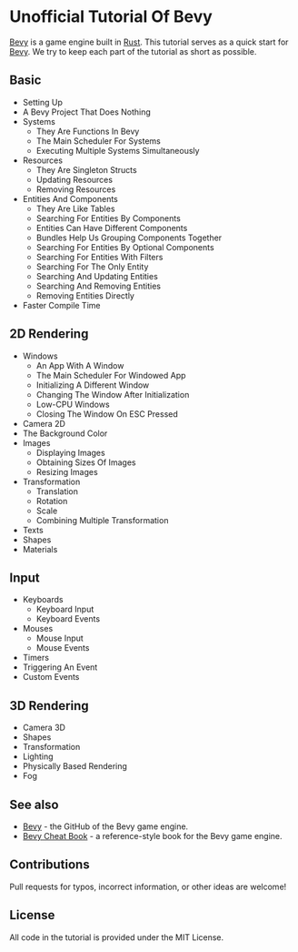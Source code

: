 # Unofficial Tutorial Of Bevy

[Bevy](https://bevyengine.org/) is a game engine built in [Rust](https://www.rust-lang.org/).
This tutorial serves as a quick start for [Bevy](https://bevyengine.org/).
We try to keep each part of the tutorial as short as possible.

## Basic

* Setting Up
* A Bevy Project That Does Nothing
* Systems
  * They Are Functions In Bevy
  * The Main Scheduler For Systems
  * Executing Multiple Systems Simultaneously
* Resources
  * They Are Singleton Structs
  * Updating Resources
  * Removing Resources
* Entities And Components
  * They Are Like Tables
  * Searching For Entities By Components
  * Entities Can Have Different Components
  * Bundles Help Us Grouping Components Together
  * Searching For Entities By Optional Components
  * Searching For Entities With Filters
  * Searching For The Only Entity
  * Searching And Updating Entities
  * Searching And Removing Entities
  * Removing Entities Directly
* Faster Compile Time <!-- (remove in release) -->

## 2D Rendering

* Windows
  * An App With A Window
  * The Main Scheduler For Windowed App
  * Initializing A Different Window
  * Changing The Window After Initialization
  * Low-CPU Windows
  * Closing The Window On ESC Pressed
* Camera 2D <!-- (origin, positive x y) -->
* The Background Color
* Images
  * Displaying Images
  * Obtaining Sizes Of Images
  * Resizing Images
* Transformation
  * Translation
  * Rotation
  * Scale
  * Combining Multiple Transformation
* Texts
  <!-- * (display, anchors, font, style(?)) -->
* Shapes
  <!-- * (different shapes) -->
* Materials
  <!-- * (colors, textures) -->

## Input

* Keyboards
  * Keyboard Input
  * Keyboard Events
* Mouses
  * Mouse Input
  * Mouse Events <!-- (cursor) -->
* Timers
  <!-- * (time, w/ w/o repeat) -->
* Triggering An Event <!-- (exit) -->
* Custom Events

## 3D Rendering

* Camera 3D <!-- (camera position, look at) -->
* Shapes
  <!-- * (different shapes) -->
* Transformation
  <!-- * (parent/children, despawn recursively) -->
* Lighting
* Physically Based Rendering
* Fog
<!-- * (multiple cameras, background, 2d+3d) -->

<!-- * User Interfaces -->

<!-- gizmos -->
<!-- animation -->
<!-- stages? -->
<!-- audio? -->
<!-- remove systems -->

## See also

* [Bevy](https://github.com/bevyengine/bevy) - the GitHub of the Bevy game engine.
* [Bevy Cheat Book](https://bevy-cheatbook.github.io/) - a reference-style book for the Bevy game engine.

## Contributions

Pull requests for typos, incorrect information, or other ideas are welcome!

## License

All code in the tutorial is provided under the MIT License.
